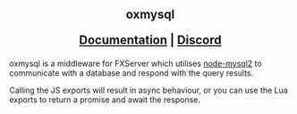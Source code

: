 <h2 align='center'>oxmysql<p><a href='https://overextended.github.io/oxmysql/'>Documentation</a> | <a href='https://discord.io/overextended'>Discord</a></p></h2>

oxmysql is a middleware for FXServer which utilises [node-mysql2](https://github.com/sidorares/node-mysql2) to communicate with a database and respond with the query results.  

Calling the JS exports will result in async behaviour, or you can use the Lua exports to return a promise and await the response.
